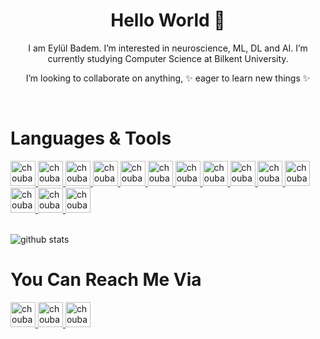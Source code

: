 <h1 align="center"> Hello World 👋 </h1>
<p align="center"> I am Eylül Badem. 
I’m interested in neuroscience, ML, DL and AI.
I’m currently studying Computer Science at Bilkent University. </p>
<p align="center"> I’m looking to collaborate on anything, ✨ eager to learn new things ✨ </p>
<br>
<h1 align="left"> Languages & Tools </h1>


<p float="left">
 <a href="https://www.java.com/">
<img alt="choubari" src="https://devstickers.com/assets/img/pro/7kaq.png" width="40">
 </a>
 <a href="https://www.android.com/">
<img alt="choubari" src="https://devstickers.com/assets/img/pro/zl8i.png" width="40">
 </a>
 <a href="https://www.python.org/">
<img alt="choubari" src="https://devstickers.com/assets/img/pro/p3jo.png" width="40">
 </a>
 <a href="https://en.wikipedia.org/wiki/HTML">
<img alt="choubari" src="https://devstickers.com/assets/img/pro/iqm9.png" width="40">
 </a>
 <a href="https://en.wikipedia.org/wiki/CCS3">
<img alt="choubari" src="https://devstickers.com/assets/img/pro/8pnd.png" width="40">
  </a>
 <a href="https://en.wikipedia.org/wiki/JavaScript">
<img alt="choubari" src="https://devstickers.com/assets/img/pro/i4eg.png" width="40">
  </a>
 <a href="https://reactjs.org/">
<img alt="choubari" src="https://devstickers.com/assets/img/pro/z392.png" width="40">
  </a>
 <a href="https://nodejs.org/en/">
<img alt="choubari" src="https://devstickers.com/assets/img/pro/iuw5.png" width="40">
  </a>
 <a href="https://dart.dev/">
<img alt="choubari" src="https://devstickers.com/assets/img/pro/rvwm.png" width="40">
  </a>
 <a href="https://kotlinlang.org/">
<img alt="choubari" src="https://devstickers.com/assets/img/pro/g2sh.png" width="40">
  </a>
 <a href="https://git-scm.com/">
<img alt="choubari" src="https://devstickers.com/assets/img/pro/apiv.png" width="40">
  </a>
 <a href="https://code.visualstudio.com/">
<img alt="choubari" src="https://devstickers.com/assets/img/pro/saxu.png" width="40">
  </a>
<a href="https://www.adobe.com/products/photoshop.html">
<img alt="choubari" src="https://devstickers.com/assets/img/pro/k176.png" width="40">
  </a>
 <a href="https://www.adobe.com/products/illustrator.html">
<img alt="choubari" src="https://devstickers.com/assets/img/pro/y4b0.png" width="40">
  </a>
</p>

<br>
<img align="center" src="https://github-readme-stats.vercel.app/api?username=aayushi-droid&show_icons=true&include_all_commits=true&theme=blue-white&count_private=true" alt="github stats">


<br>
<h1 align="left"> You Can Reach Me Via </h1>

<p float="left">
  <a href="https://www.linkedin.com/in/eyl%C3%BCl-badem-a079151b8/">
<img alt="choubari" src="https://cdn-icons-png.flaticon.com/512/174/174857.png" width="40">
 </a>
 <a href="https://medium.com/@eylul.badem">
<img alt="choubari" src="https://play-lh.googleusercontent.com/hB9t3Z-mi284_49HA3nAuhO-W5Cyhje7r2P9McdgORoVCd-0SV54c12NMQWLHnqALw=w480-h960-rw" width="40">
 </a>
 <a href="https://outlook.live.com/owa/">
<img alt="choubari" src="https://marka-logo.com/wp-content/uploads/2021/02/Outlook-Logo.png" width="40">
 </a>
</p>


